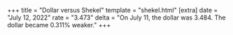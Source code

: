 +++
title = "Dollar versus Shekel"
template = "shekel.html"
[extra]
date = "July 12, 2022"
rate = "3.473"
delta = "On July 11, the dollar was 3.484. The dollar became 0.311% weaker."
+++
